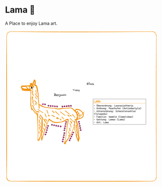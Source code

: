 # Lama 🦙
A Place to enjoy Lama art.

![The Lama](https://github.com/toshydev/Lama/blob/main/lama_tall.png)
